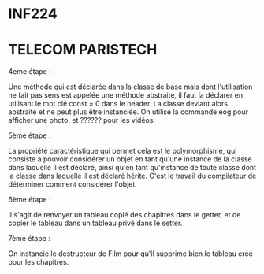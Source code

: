 # INF224
# TELECOM PARISTECH

4eme étape :

Une méthode qui est déclarée dans la classe de base mais dont l'utilisation ne
fait pas sens est appelée une méthode abstraite, il faut la déclarer en
utilisant le mot clé const = 0 dans le header. La classe deviant alors
abstraite et ne peut plus être instanciée.
On utilise la commande eog pour afficher une photo, et ?????? pour les vidéos.

5ème étape :

La propriété caractéristique qui permet cela est le polymorphisme, qui
consiste à pouvoir considérer un objet en tant qu'une instance de la classe
dans laquelle il est déclaré, ainsi qu'en tant qu'instance de toute classe
dont la classe dans laquelle il est déclaré hérite. C'est le travail du
compilateur de déterminer comment considérer l'objet.

6ème étape :

Il s'agit de renvoyer un tableau copié des chapitres dans le getter, et de
copier le tableau dans un tableau privé dans le setter.

7ème étape :

On instancie le destructeur de Film pour qu'il supprime bien le tableau créé
pour les chapitres.
